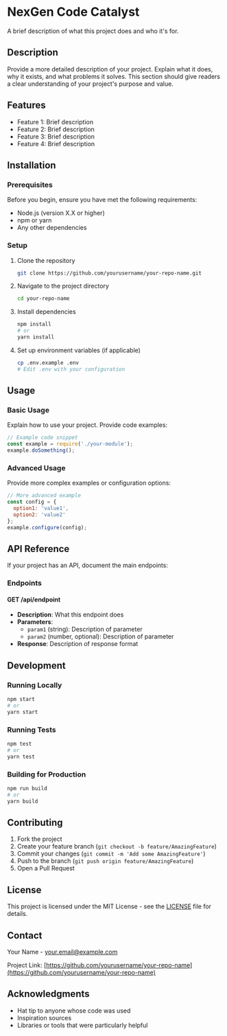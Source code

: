 # NexGen Code Catalyst

A brief description of what this project does and who it's for.

## Description

Provide a more detailed description of your project. Explain what it does, why it exists, and what problems it solves. This section should give readers a clear understanding of your project's purpose and value.

## Features

- Feature 1: Brief description
- Feature 2: Brief description  
- Feature 3: Brief description
- Feature 4: Brief description

## Installation

### Prerequisites

Before you begin, ensure you have met the following requirements:

- Node.js (version X.X or higher)
- npm or yarn
- Any other dependencies

### Setup

1. Clone the repository
   ```bash
   git clone https://github.com/yourusername/your-repo-name.git
   ```

2. Navigate to the project directory
   ```bash
   cd your-repo-name
   ```

3. Install dependencies
   ```bash
   npm install
   # or
   yarn install
   ```

4. Set up environment variables (if applicable)
   ```bash
   cp .env.example .env
   # Edit .env with your configuration
   ```

## Usage

### Basic Usage

Explain how to use your project. Provide code examples:

```javascript
// Example code snippet
const example = require('./your-module');
example.doSomething();
```

### Advanced Usage

Provide more complex examples or configuration options:

```javascript
// More advanced example
const config = {
  option1: 'value1',
  option2: 'value2'
};
example.configure(config);
```

## API Reference

If your project has an API, document the main endpoints:

### Endpoints

#### GET /api/endpoint
- **Description**: What this endpoint does
- **Parameters**: 
  - `param1` (string): Description of parameter
  - `param2` (number, optional): Description of parameter
- **Response**: Description of response format

## Development

### Running Locally

```bash
npm start
# or
yarn start
```

### Running Tests

```bash
npm test
# or
yarn test
```

### Building for Production

```bash
npm run build
# or
yarn build
```

## Contributing

1. Fork the project
2. Create your feature branch (`git checkout -b feature/AmazingFeature`)
3. Commit your changes (`git commit -m 'Add some AmazingFeature'`)
4. Push to the branch (`git push origin feature/AmazingFeature`)
5. Open a Pull Request

## License

This project is licensed under the MIT License - see the [LICENSE](LICENSE) file for details.

## Contact

Your Name - your.email@example.com

Project Link: [https://github.com/yourusername/your-repo-name](https://github.com/yourusername/your-repo-name)

## Acknowledgments

- Hat tip to anyone whose code was used
- Inspiration sources
- Libraries or tools that were particularly helpful